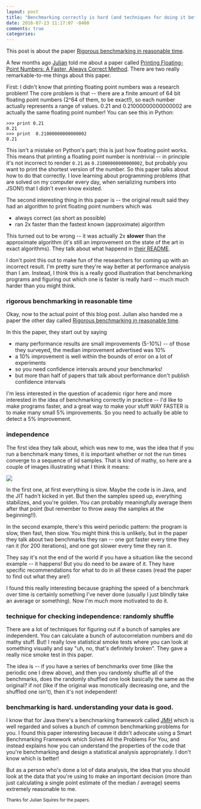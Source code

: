```yaml
---
layout: post
title: "Benchmarking correctly is hard (and techniques for doing it better)"
date: 2016-07-23 11:17:07 -0400
comments: true
categories: 
---
```


This post is about the paper [Rigorous benchmarking in reasonable time](https://kar.kent.ac.uk/33611/).

A few months ago [Julian](http://www.cipht.net/) told me about a paper called [Printing Floating-Point Numbers: A Faster, Always Correct Method](https://cseweb.ucsd.edu/~lerner/papers/fp-printing-popl16.pdf). There are two really remarkable-to-me things about this paper.

First: I didn't know that printing floating point numbers was a research problem! The core problem is that -- there are a finite amount of 64 bit floating point numbers (2^64 of them, to be exact!), so each number actually represents a range of values. 0.21 and 0.21000000000000002 are actually the same floating point number! You can see this in Python:

```
>>> print 0.21
0.21
>>> print  0.21000000000000002
0.21
```

This isn't a mistake on Python's part; this is just how floating point works. This means that printing a floating point number is nontrivial -- in principle it's not incorrect to render `0.21` as `0.21000000000000002`, but probably you want to print the shortest version of the number. So this paper talks about how to do that correctly. I love learning about programming problems (that are solved on my computer every day, when serializing numbers into JSON!) that I didn't even know existed.

The second interesting thing in this paper is -- the original result said they had an algorithm to print floating point numbers which was

- always correct (as short as possible)
- ran 2x faster than the fastest known (approximate) algorithm

This turned out to be wrong -- it was actually 2x **slower** than the approximate algorithm (it's still an improvement on the state of the art in exact algorithms). They talk about what happend in [their README](https://github.com/marcandrysco/Errol).

I don't point this out to make fun of the researchers for coming up with an incorrect result. I'm pretty sure they're way better at performance analysis than I am. Instead, I think this is a really good illustration that benchmarking programs and figuring out which one is faster is really hard -- much much harder than you might think.

### rigorous benchmarking in reasonable time

Okay, now to the actual point of this blog post. Julian also handed me a paper the other day called [Rigorous benchmarking in reasonable time](https://kar.kent.ac.uk/33611/). 

In this the paper, they start out by saying

- many performance results are small improvements (5-10%) -- of those they surveyed, the median improvement advertised was 10%
- a 10% improvement is well within the bounds of error on a lot of experiments
- so you need confidence intervals around your benchmarks!
- but more than half of papers that talk about performance don't publish confidence intervals

I'm less interested in the question of academic rigor here and more interested in the idea of benchmarking correctly in practice -- I'd like to make programs faster, and a great way to make your stuff WAY FASTER is to make many small 5% improvements. So you need to actually be able to detect a 5% improvement.

### independence

The first idea they talk about, which was new to me, was the idea that if you run a benchmark many times, it is important whether or not the run times converge to a sequence of iid samples. That is kind of mathy, so here are a couple of images illustrating what I think it means:

<img src="/images/benchmarking.png">

In the first one, at first everything is slow. Maybe the code is in Java, and the JIT hadn't kicked in yet. But then the samples speed up, everything stabilizes, and you're golden. You can probably meaningfully average them after that point (but remember to throw away the samples at the beginning!!).

In the second example, there's this weird periodic pattern: the program is slow, then fast, then slow. You might think this is unlikely, but in the paper they talk about two benchmarks they ran -- one got faster every time they ran it (for 200 iterations), and one got slower every time they ran it.

They say it's not the end of the world if you have a situation like the second example -- it happens! But you do need to be aware of it. They have specific recommendations for what to do in all these cases (read the paper to find out what they are!)

I found this really interesting because graphing the speed of a benchmark over time is certainly something I've never done (usually I just blindly take an average or something). Now I'm much more motivated to do it.

### technique for checking independence: randomly shuffle

There are a lot of techniques for figuring out if a bunch of samples are independent. You can calculate a bunch of autocorrelation numbers and do mathy stuff. But! I really love statistical smoke tests where you can look at something visually and say "uh, no, that's definitely broken". They gave a really nice smoke test in this paper.

The idea is -- if you have a series of benchmarks over time (like the periodic one I drew above), and then you randomly shuffle all of the benchmarks, does the randomly shuffled one look basically the same as the original? if not (like if the original was monotically decreasing one, and the shuffled one isn't), then it's not independent!

### benchmarking is hard. understanding your data is good.

I know that for Java there's a benchmarking framework called [JMH](http://java-performance.info/jmh/) which is well regarded and solves a bunch of common benchmarking problems for you. I found this paper interesting because it didn't advocate using a Smart Benchmarking Framework which Solves All the Problems For You, and instead explains how you can understand the properties of the code that you're benchmarking and design a statistical analysis appropriately. I don't know which is better!

But as a person who's done a lot of data analysis, the idea that you should look at the data that you're using to make an important decision (more than just calculating a single point estimate of the median / average) seems extremely reasonable to me.

<small> Thanks for Julian Squires for the papers. </small>